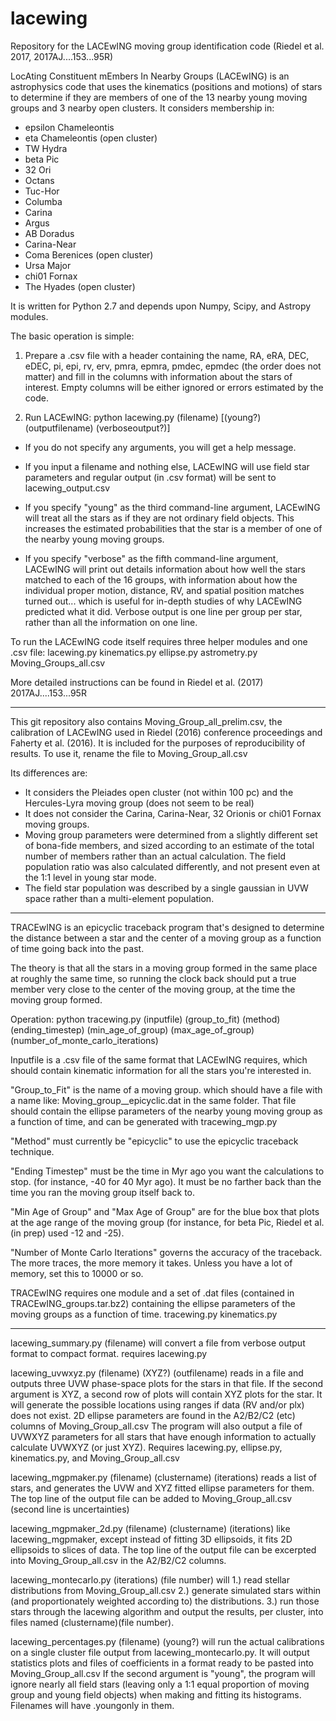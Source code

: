 # lacewing
Repository for the LACEwING moving group identification code (Riedel et al. 2017, 2017AJ....153...95R)

LocAting Constituent mEmbers In Nearby Groups (LACEwING) is an astrophysics code that uses the kinematics (positions and motions) of stars to determine if they are members of one of the 13 nearby young moving groups and 3 nearby open clusters. It considers membership in:
* epsilon Chameleontis
* eta Chameleontis (open cluster)
* TW Hydra
* beta Pic
* 32 Ori
* Octans
* Tuc-Hor
* Columba
* Carina
* Argus
* AB Doradus
* Carina-Near
* Coma Berenices (open cluster)
* Ursa Major
* chi01 Fornax
* The Hyades (open cluster)

It is written for Python 2.7 and depends upon Numpy, Scipy, and Astropy modules.

The basic operation is simple: 

1. Prepare a .csv file with a header containing the name, RA, eRA, DEC, eDEC, pi, epi, rv, erv, pmra, epmra, pmdec, epmdec (the order does not matter) and fill in the columns with information about the stars of interest. Empty columns will be either ignored or errors estimated by the code.

2. Run LACEwING:
python lacewing.py (filename) [(young?) (outputfilename) (verboseoutput?)]

 * If you do not specify any arguments, you will get a help message.

 * If you input a filename and nothing else, LACEwING will use field star parameters and regular output (in .csv format) will be sent to lacewing_output.csv

 * If you specify "young" as the third command-line argument, LACEwING will treat all the stars as if they are not ordinary field objects. This increases the estimated probabilities that the star is a member of one of the nearby young moving groups.

 * If you specify "verbose" as the fifth command-line argument, LACEwING will print out details information about how well the stars matched to each of the 16 groups, with information about how the individual proper motion, distance, RV, and spatial position matches turned out... which is useful for in-depth studies of why LACEwING predicted what it did. Verbose output is one line per group per star, rather than all the information on one line.



To run the LACEwING code itself requires three helper modules and one .csv file:
lacewing.py
kinematics.py
ellipse.py
astrometry.py
Moving_Groups_all.csv

More detailed instructions can be found in Riedel et al. (2017) 2017AJ....153...95R

----------------------------------------------------------------

This git repository also contains Moving_Group_all_prelim.csv, the calibration of LACEwING used in Riedel (2016) conference proceedings and Faherty et al. (2016). It is included for the purposes of reproducibility of results. To use it, rename the file to Moving_Group_all.csv

Its differences are:
* It considers the Pleiades open cluster (not within 100 pc) and the Hercules-Lyra moving group (does not seem to be real)
* It does not consider the Carina, Carina-Near, 32 Orionis or chi01 Fornax moving groups.
* Moving group parameters were determined from a slightly different set of bona-fide members, and sized according to an estimate of the total number of members rather than an actual calculation. The field population ratio was also calculated differently, and not present even at the 1:1 level in young star mode.
* The field star population was described by a single gaussian in UVW space rather than a multi-element population.

---------------------------------------------------------------

TRACEwING is an epicyclic traceback program that's designed to determine the distance between a star and the center of a moving group as a function of time going back into the past.

The theory is that all the stars in a moving group formed in the same place at roughly the same time, so running the clock back should put a true member very close to the center of the moving group, at the time the moving group formed.

Operation:
python tracewing.py (inputfile) (group_to_fit) (method) (ending_timestep) (min_age_of_group) (max_age_of_group) (number_of_monte_carlo_iterations)

Inputfile is a .csv file of the same format that LACEwING requires, which should contain kinematic information for all the stars you're interested in.

"Group_to_Fit" is the name of a moving group. which should have a file with a name like: Moving_group_<name>_epicyclic.dat in the same folder. That file should contain the ellipse parameters of the nearby young moving group as a function of time, and can be generated with tracewing_mgp.py

"Method" must currently be "epicyclic" to use the epicyclic traceback technique.

"Ending Timestep" must be the time in Myr ago you want the calculations to stop. (for instance, -40 for 40 Myr ago). It must be no farther back than the time you ran the moving group itself back to.

"Min Age of Group" and "Max Age of Group" are for the blue box that plots at the age range of the moving group (for instance, for beta Pic, Riedel et al. (in prep) used -12 and -25).

"Number of Monte Carlo Iterations" governs the accuracy of the traceback. The more traces, the more memory it takes. Unless you have a lot of memory, set this to 10000 or so.

TRACEwING requires one module and a set of .dat files (contained in TRACEwING_groups.tar.bz2) containing the ellipse parameters of the moving groups as a function of time.
tracewing.py
kinematics.py


-------------------------------------------------------------
lacewing_summary.py (filename)
will convert a file from verbose output format to compact format.
requires lacewing.py

lacewing_uvwxyz.py (filename) (XYZ?) (outfilename)
reads in a file and outputs three UVW phase-space plots for the stars in that file. If the second argument is XYZ, a second row of plots will contain XYZ plots for the star. It will generate the possible locations using ranges if data (RV and/or plx) does not exist.
2D ellipse parameters are found in the A2/B2/C2 (etc) columns of Moving_Group_all.csv
The program will also output a file of UVWXYZ parameters for all stars that have enough information to actually calculate UVWXYZ (or just XYZ).
Requires lacewing.py, ellipse.py, kinematics.py, and Moving_Group_all.csv

lacewing_mgpmaker.py (filename) (clustername) (iterations)
reads a list of stars, and generates the UVW and XYZ fitted ellipse parameters for them. The top line of the output file can be added to Moving_Group_all.csv (second line is uncertainties)

lacewing_mgpmaker_2d.py (filename) (clustername) (iterations)
like lacewing_mgpmaker, except instead of fitting 3D ellipsoids, it fits 2D ellipsoids to slices of data. The top line of the output file can be excerpted into Moving_Group_all.csv in the A2/B2/C2 columns. 

lacewing_montecarlo.py (iterations) (file number)
will 
1.) read stellar distributions from Moving_Group_all.csv
2.) generate <iterations> simulated stars within (and proportionately weighted according to) the distributions.
3.) run those stars through the lacewing algorithm and output the results, per cluster, into files named (clustername)(file number).

lacewing_percentages.py (filename) (young?) will run the actual calibrations on a single cluster file output from lacewing_montecarlo.py. It will output statistics plots and files of coefficients in a format ready to be pasted into Moving_Group_all.csv
If the second argument is "young", the program will ignore nearly all field stars (leaving only a 1:1 equal proportion of moving group and young field objects) when making and fitting its histograms. Filenames will have .youngonly in them.

